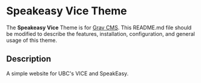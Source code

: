 # Speakeasy Vice Theme

The **Speakeasy Vice** Theme is for [Grav CMS](http://github.com/getgrav/grav).  This README.md file should be modified to describe the features, installation, configuration, and general usage of this theme.

## Description

A simple website for UBC's VICE and SpeakEasy.
